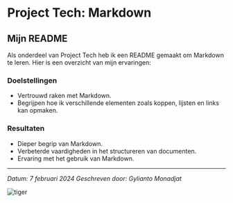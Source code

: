 # Project Tech: Markdown

## Mijn README

Als onderdeel van Project Tech heb ik een README gemaakt om Markdown te leren. Hier is een overzicht van mijn ervaringen:

### Doelstellingen

- Vertrouwd raken met Markdown.
- Begrijpen hoe ik verschillende elementen zoals koppen, lijsten en links kan opmaken.

### Resultaten

- Dieper begrip van Markdown.
- Verbeterde vaardigheden in het structureren van documenten.
- Ervaring met het gebruik van Markdown.

---

*Datum: 7 februari 2024*
*Geschreven door: Gylianto Monadjat*

![tiger](https://www.hp.com/us-en/shop/app/assets/images/uploads/prod/5%20Best%20Coding%20Programs%20for%20Aspiring%20Programmers1650304687858345.jpg)